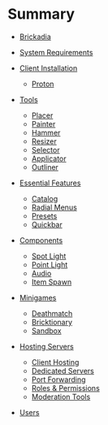 # Summary

- [Brickadia](./brickadia.md)
- [System Requirements]()
- [Client Installation](./installation.md)
  - [Proton](./installation_proton.md)

- [Tools](chapter_1.md)
  - [Placer](tools/placer.md)
  - [Painter](tools/painter.md)
  - [Hammer](tools/hammer.md)
  - [Resizer](tools/resizer.md)
  - [Selector](tools/selector.md)
  - [Applicator](tools/applicator.md)
  - [Outliner](tools/outliner.md)

- [Essential Features](chapter_2.md)
  - [Catalog](essentials/catalog.md)
  - [Radial Menus](essentials/radial_menus.md)
  - [Presets](essentials/presets.md)
  - [Quickbar](essentials/quickbar.md)

- [Components](chapter_3.md)
  - [Spot Light](components/spot_light.md)
  - [Point Light](components/point_light.md)
  - [Audio](components/audio.md)
  - [Item Spawn](components/item_spawn.md)

- [Minigames](chapter_4.md)
  - [Deathmatch]()
  - [Bricktionary]()
  - [Sandbox]()

- [Hosting Servers](chapter_5.md)
  - [Client Hosting](servers/setup_client.md)
  - [Dedicated Servers](servers/setup_dedicated.md)
  - [Port Forwarding]()
  - [Roles & Permissions]()
  - [Moderation Tools]()

- [Users](./users.md)
